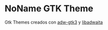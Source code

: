 # NoName GTK Theme
Gtk Themes creados con [adw-gtk3](https://github.com/lassekongo83/adw-gtk3) y [libadwaita](https://gnome.pages.gitlab.gnome.org/libadwaita/)
 
